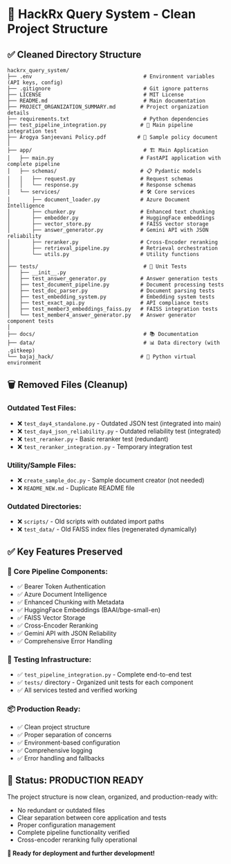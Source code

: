 # 🧹 HackRx Query System - Clean Project Structure

## ✅ **Cleaned Directory Structure**

```
hackrx_query_system/
├── .env                                    # Environment variables (API keys, config)
├── .gitignore                              # Git ignore patterns
├── LICENSE                                 # MIT License
├── README.md                               # Main documentation
├── PROJECT_ORGANIZATION_SUMMARY.md        # Project organization details
├── requirements.txt                        # Python dependencies
├── test_pipeline_integration.py           # 🧪 Main pipeline integration test
├── Arogya Sanjeevani Policy.pdf          # 📄 Sample policy document
│
├── app/                                    # 🏗️ Main Application
│   ├── main.py                            # FastAPI application with complete pipeline
│   ├── schemas/                           # 📋 Pydantic models
│   │   ├── request.py                     # Request schemas
│   │   └── response.py                    # Response schemas
│   └── services/                          # 🛠️ Core services
│       ├── document_loader.py             # Azure Document Intelligence
│       ├── chunker.py                     # Enhanced text chunking
│       ├── embedder.py                    # HuggingFace embeddings
│       ├── vector_store.py                # FAISS vector storage
│       ├── answer_generator.py            # Gemini API with JSON reliability
│       ├── reranker.py                    # Cross-Encoder reranking
│       ├── retrieval_pipeline.py          # Retrieval orchestration
│       └── utils.py                       # Utility functions
│
├── tests/                                  # 🧪 Unit Tests
│   ├── __init__.py
│   ├── test_answer_generator.py           # Answer generation tests
│   ├── test_document_pipeline.py          # Document processing tests
│   ├── test_doc_parser.py                 # Document parsing tests
│   ├── test_embedding_system.py           # Embedding system tests
│   ├── test_exact_api.py                  # API compliance tests
│   ├── test_member3_embeddings_faiss.py   # FAISS integration tests
│   └── test_member4_answer_generator.py   # Answer generator component tests
│
├── docs/                                   # 📚 Documentation
├── data/                                   # 📊 Data directory (with .gitkeep)
└── bajaj_hack/                            # 🐍 Python virtual environment
```

## 🗑️ **Removed Files (Cleanup)**

### Outdated Test Files:
- ❌ `test_day4_standalone.py` - Outdated JSON test (integrated into main)
- ❌ `test_day4_json_reliability.py` - Outdated reliability test (integrated)
- ❌ `test_reranker.py` - Basic reranker test (redundant)
- ❌ `test_reranker_integration.py` - Temporary integration test

### Utility/Sample Files:
- ❌ `create_sample_doc.py` - Sample document creator (not needed)
- ❌ `README_NEW.md` - Duplicate README file

### Outdated Directories:
- ❌ `scripts/` - Old scripts with outdated import paths
- ❌ `test_data/` - Old FAISS index files (regenerated dynamically)

## ✅ **Key Features Preserved**

### 🔧 **Core Pipeline Components:**
- ✅ Bearer Token Authentication
- ✅ Azure Document Intelligence
- ✅ Enhanced Chunking with Metadata
- ✅ HuggingFace Embeddings (BAAI/bge-small-en)
- ✅ FAISS Vector Storage
- ✅ Cross-Encoder Reranking
- ✅ Gemini API with JSON Reliability
- ✅ Comprehensive Error Handling

### 🧪 **Testing Infrastructure:**
- ✅ `test_pipeline_integration.py` - Complete end-to-end test
- ✅ `tests/` directory - Organized unit tests for each component
- ✅ All services tested and verified working

### 📦 **Production Ready:**
- ✅ Clean project structure
- ✅ Proper separation of concerns
- ✅ Environment-based configuration
- ✅ Comprehensive logging
- ✅ Error handling and fallbacks

## 🚀 **Status: PRODUCTION READY**

The project structure is now clean, organized, and production-ready with:
- No redundant or outdated files
- Clear separation between core application and tests
- Proper configuration management
- Complete pipeline functionality verified
- Cross-encoder reranking fully operational

**🎯 Ready for deployment and further development!**
